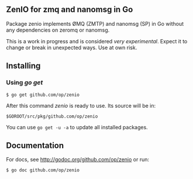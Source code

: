 ## ZenIO for zmq and nanomsg in Go

Package zenio implements ØMQ (ZMTP) and nanomsg (SP) in Go without any
dependencies on zeromq or nanomsg.

This is a work in progress and is considered *very experimental*. Expect it to
change or break in unexpected ways. Use at own risk.

## Installing

### Using *go get*

    $ go get github.com/op/zenio

After this command *zenio* is ready to use. Its source will be in:

    $GOROOT/src/pkg/github.com/op/zenio

You can use `go get -u -a` to update all installed packages.

## Documentation

For docs, see http://godoc.org/github.com/op/zenio or run:

    $ go doc github.com/op/zenio
